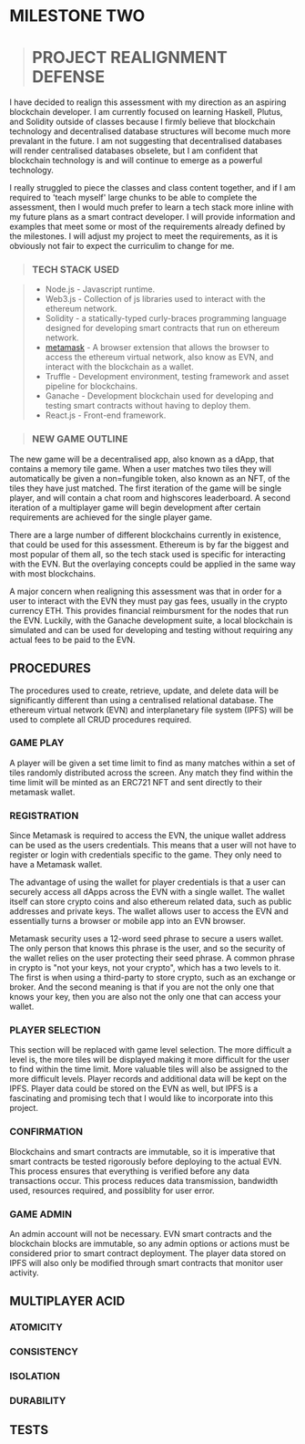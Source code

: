 # MILESTONE TWO

> # PROJECT REALIGNMENT DEFENSE

I have decided to realign this assessment with my direction as an aspiring blockchain developer. I am currently focused on learning Haskell, Plutus, and Solidity outside of classes because I firmly believe that blockchain technology and decentralised database structures will become much more prevalant in the future. I am not suggesting that decentralised databases will render centralised databases obselete, but I am confident that blockchain technology is and will continue to emerge as a powerful technology. 

I really struggled to piece the classes and class content together, and if I am required to 'teach myself' large chunks to be able to complete the assessment, then I would much prefer to learn a tech stack more inline with my future plans as a smart contract developer. I will provide information and examples that meet some or most of the requirements already defined by the milestones. I will adjust my project to meet the requirements, as it is obviously not fair to expect the curriculim to change for me.

> ### TECH STACK USED

<!-- add links -->
> - Node.js - Javascript runtime.
> - Web3.js - Collection of js libraries used to interact with the ethereum network.
> - Solidity - a statically-typed curly-braces programming language designed for developing smart contracts that run on ethereum network.
> - [metamask](https://metamask.io/index.html) - A browser extension that allows the browser to access the ethereum virtual network, also know as EVN, and interact with the blockchain as a wallet.
> - Truffle - Development environment, testing framework and asset pipeline for blockchains.
> - Ganache - Development blockchain used for developing and testing smart contracts without having to deploy them.
> - React.js - Front-end framework.

> ### NEW GAME OUTLINE

The new game will be a decentralised app, also known as a dApp, that contains a memory tile game. When a user matches two tiles they will automatically be given a non=fungible token, also known as an NFT, of the tiles they have just matched. The first iteration of the game will be single player, and will contain a chat room and highscores leaderboard. A second iteration of a multiplayer game will begin development after certain requirements are achieved for the single player game. 

There are a large number of different blockchains currently in existence, that could be used for this assessment. Ethereum is by far the biggest and most popular of them all, so the tech stack used is specific for interacting with the EVN. But the overlaying concepts could be applied in the same way with most blockchains.

A major concern when realigning this assessment was that in order for a user to interact with the EVN they must pay gas fees, usually in the crypto currency ETH. This provides financial reimbursment for the nodes that run the EVN. Luckily, with the Ganache development suite, a local blockchain is simulated and can be used for developing and testing without requiring any actual fees to be paid to the EVN.

## PROCEDURES

The procedures used to create, retrieve, update, and delete data will be significantly different than using a centralised relational database. The ethereum virtual network (EVN) and interplanetary file system (IPFS) will be used to complete all CRUD procedures required.

### GAME PLAY

A player will be given a set time limit to find as many matches within a set of tiles randomly distributed across the screen. Any match they find within the time limit will be minted as an ERC721 NFT and sent directly to their metamask wallet.

### REGISTRATION

Since Metamask is required to access the EVN, the unique wallet address can be used as the users credentials. This means that a user will not have to register or login with credentials specific to the game. They only need to have a Metamask wallet.  

The advantage of using the wallet for player credentials is that a user can securely access all dApps across the EVN with a single wallet. The wallet itself can store crypto coins and also ethereum related data, such as public addresses and private keys. The wallet allows user to access the EVN and essentially turns a browser or mobile app into an EVN browser.

Metamask security uses a 12-word seed phrase to secure a users wallet. The only person that knows this phrase is the user, and so the security of the wallet relies on the user protecting their seed phrase. A common phrase in crypto is "not your keys, not your crypto", which has a two levels to it. The first is when using a third-party to store crypto, such as an exchange or broker. And the second meaning is that if you are not the only one that knows your key, then you are also not the only one that can access your wallet.


### PLAYER SELECTION

This section will be replaced with game level selection. The more difficult a level is, the more tiles will be displayed making it more difficult for the user to find within the time limit. More valuable tiles will also be assigned to the more difficult levels. Player records and additional data will be kept on the IPFS. Player data could be stored on the EVN as well, but IPFS is a fascinating and promising tech that I would like to incorporate into this project.

<!-- insert screenshots of code for mm address and basic ipfs storage and retrieval -->

### CONFIRMATION

Blockchains and smart contracts are immutable, so it is imperative that smart contracts be tested rigorously before deploying to the actual EVN. This process ensures that everything is verified before any data transactions occur. This process reduces data transmission, bandwidth used, resources required, and possiblity for user error.  

### GAME ADMIN

An admin account will not be necessary. EVN smart contracts and the blockchain blocks are immutable, so any admin options or actions must be considered prior to smart contract deployment. The player data stored on IPFS will also only be modified through smart contracts that monitor user activity.

## MULTIPLAYER ACID

### ATOMICITY

### CONSISTENCY

### ISOLATION

### DURABILITY

## TESTS

